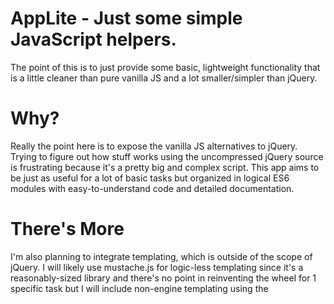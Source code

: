 # AppLite - Just some simple JavaScript helpers. 
The point of this is to just provide some basic, lightweight functionality that
is a little cleaner than pure vanilla JS and a lot smaller/simpler than jQuery. 

# Why? 
Really the point here is to expose the vanilla JS alternatives to jQuery. 
Trying to figure out how stuff works using the uncompressed jQuery source is
frustrating because it's a pretty big and complex script. This app aims to be
just as useful for a lot of basic tasks but organized in logical ES6 modules
with easy-to-understand code and detailed documentation. 

# There's More
I'm also planning to integrate templating, which is outside of the scope of jQuery. 
I will likely use mustache.js for logic-less templating since it's a reasonably-sized
library and there's no point in reinventing the wheel for 1 specific task but I will
include non-engine templating using the <template> tag and node cloning. 

# Classes and Helpers
This app is organized into 4 categories: app, classes, helpers and custom. 

**App** - This is the root module that starts the chain of module imports. The basic document-level
event listeners and "onload" listener for the body are here. 

**Classes** - The classes for this app are organized like a C# library of classes. Since JavaScript classes
are just syntactical sugar (for the most part) these are utilized mostly for readability and organization. 
All classes represent _reusable_ types that make the most sense for multiple instances on a single app/page/website. 
These are things you'll instantiate over and over and utilize a lot. 

**Helpers** - The helper modules do not use the JS class syntax. These represent objects and functions that only really need
to be instantiated once and don't require a class/factory pattern. These objects and functions are intended to simplify access 
to fields and methods on classes that might be a little verbose or inconvenient otherwise. 

**Custom** - The custom prefix denotes a helper that is unique to an individual's implementation of the app. While you might use
all the other classes and helpers without modifying any of the code, you'll almost definitely modify __custom_events.js__ since
those are the event handlers that make things happen on your page. The __app.js__ file technically belongs to this category as well. 

